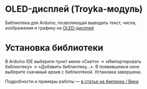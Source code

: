 OLED-дисплей (Troyka-модуль)
============================

Библиотека для Arduino, позволяющая выводить текст, числа, изображения и графику на [OLED-дисплей](http://amperka.ru/product/troyka-oled)

Установка библиотеки
====================

В Arduino IDE выберите пункт меню «Скетч» → «Импортировать библиотеку» →
«Добавить библиотеку…». В появившемся окне выберите скачаный архив с
библиотекой. Установка завершена.

Подробности и примеры работы — [в статье на Амперка / Вики](http://wiki.amperka.ru/продукты:troyka-oled)
